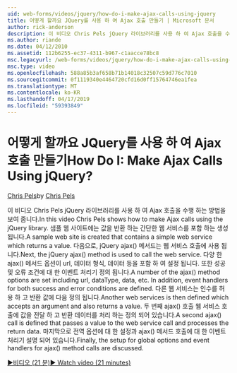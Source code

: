 ```yaml
---
uid: web-forms/videos/jquery/how-do-i-make-ajax-calls-using-jquery
title: 어떻게 할까요 JQuery를 사용 하 여 Ajax 호출 만들기 | Microsoft 문서
author: rick-anderson
description: 이 비디오 Chris Pels jQuery 라이브러리를 사용 하 여 Ajax 호출을 수행 하는 방법을 보여 줍니다. 샘플 웹 사이트를 반환 하는 간단한 웹 서비스를 포함 하는 중... 만들어집니다.
ms.author: riande
ms.date: 04/12/2010
ms.assetid: 112b6255-ec37-4311-b967-c1aacce78bc8
msc.legacyurl: /web-forms/videos/jquery/how-do-i-make-ajax-calls-using-jquery
msc.type: video
ms.openlocfilehash: 588a85b3af658b71b14018c32507c59d776c7010
ms.sourcegitcommit: 0f1119340e4464720cfd16d0ff15764746ea1fea
ms.translationtype: MT
ms.contentlocale: ko-KR
ms.lasthandoff: 04/17/2019
ms.locfileid: "59393849"
---
```

# <a name="how-do-i-make-ajax-calls-using-jquery"></a><span data-ttu-id="09066-105">어떻게 할까요 JQuery를 사용 하 여 Ajax 호출 만들기</span><span class="sxs-lookup"><span data-stu-id="09066-105">How Do I: Make Ajax Calls Using jQuery?</span></span>

<span data-ttu-id="09066-106">[Chris Pels](https://twitter.com/chrispels)</span><span class="sxs-lookup"><span data-stu-id="09066-106">by [Chris Pels](https://twitter.com/chrispels)</span></span>

<span data-ttu-id="09066-107">이 비디오 Chris Pels jQuery 라이브러리를 사용 하 여 Ajax 호출을 수행 하는 방법을 보여 줍니다.</span><span class="sxs-lookup"><span data-stu-id="09066-107">In this video Chris Pels shows how to make Ajax calls using the jQuery library.</span></span> <span data-ttu-id="09066-108">샘플 웹 사이트에는 값을 반환 하는 간단한 웹 서비스를 포함 하는 생성 됩니다.</span><span class="sxs-lookup"><span data-stu-id="09066-108">A sample web site is created that contains a simple web service which returns a value.</span></span> <span data-ttu-id="09066-109">다음으로, jQuery ajax() 메서드는 웹 서비스 호출에 사용 됩니다.</span><span class="sxs-lookup"><span data-stu-id="09066-109">Next, the jQuery ajax() method is used to call the web service.</span></span> <span data-ttu-id="09066-110">다양 한 ajax() 메서드 옵션이 url, 데이터 형식, 데이터 등을 포함 하 여 설정 됩니다. 또한 성공 및 오류 조건에 대 한 이벤트 처리기 정의 됩니다.</span><span class="sxs-lookup"><span data-stu-id="09066-110">A number of the ajax() method options are set including url, dataType, data, etc. In addition, event handlers for both success and error conditions are defined.</span></span> <span data-ttu-id="09066-111">다른 웹 서비스는 인수를 허용 하 고 반환 값에 다음 정의 됩니다.</span><span class="sxs-lookup"><span data-stu-id="09066-111">Another web services is then defined which accepts an argument and also returns a value.</span></span> <span data-ttu-id="09066-112">두 번째 ajax() 호출 웹 서비스 호출에 값을 전달 하 고 반환 데이터를 처리 하는 정의 되어 있습니다.</span><span class="sxs-lookup"><span data-stu-id="09066-112">A second ajax() call is defined that passes a value to the web service call and processes the return data.</span></span> <span data-ttu-id="09066-113">마지막으로 전역 옵션에 대 한 설정과 ajax() 메서드 호출에 대 한 이벤트 처리기 설명 되어 있습니다.</span><span class="sxs-lookup"><span data-stu-id="09066-113">Finally, the setup for global options and event handlers for ajax() method calls are discussed.</span></span>

[<span data-ttu-id="09066-114">&#9654;비디오 (21 분)</span><span class="sxs-lookup"><span data-stu-id="09066-114">&#9654; Watch video (21 minutes)</span></span>](https://channel9.msdn.com/Blogs/ASP-NET-Site-Videos/how-do-i-make-ajax-calls-using-jquery)

